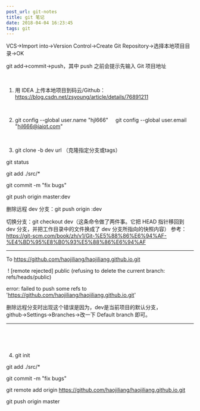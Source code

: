```yaml
---
post_url: git-notes
title: git 笔记
date: 2018-04-04 16:23:45
tags: git
---
```

VCS→Import into→Version Control→Create Git Repository→选择本地项目目录→OK

git add→commit→push，其中 push 之前会提示先输入 Git 项目地址

 

1. 用 IDEA 上传本地项目到码云/Github：https://blog.csdn.net/zsyoung/article/details/76891211

 

2. git config --global user.name "hjl666"
    git config --global user.email "hjl666@iaiot.com"

 

3. git clone -b dev url （克隆指定分支或tags）

git status

git add ./src/*

git commit -m "fix bugs"

git push origin master:dev

删除远程 dev 分支：git push origin :dev

切换分支：git checkout dev（这条命令做了两件事。它把 HEAD 指针移回到 dev 分支，并把工作目录中的文件换成了 dev 分支所指向的快照内容）
参考：https://git-scm.com/book/zh/v1/Git-%E5%88%86%E6%94%AF-%E4%BD%95%E8%B0%93%E5%88%86%E6%94%AF

*******************

To https://github.com/haojiliang/haojiliang.github.io.git

 ! [remote rejected] public (refusing to delete the current branch: refs/heads/public)

error: failed to push some refs to 'https://github.com/haojiliang/haojiliang.github.io.git'

删除远程分支时出现这个错误是因为，dev是当前项目的默认分支，github→Settings→Branches→改一下 Default branch 即可。

********************

 

 

4. git init

git add ./src/*

git commit -m "fix bugs"

git remote add origin https://github.com/haojiliang/haojiliang.github.io.git

git push origin master
